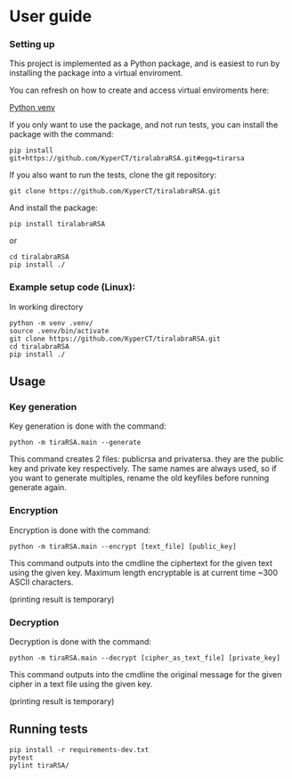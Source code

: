 # User guide

### Setting up

This project is implemented as a Python package, and is easiest to run by installing the package into a virtual enviroment.

You can refresh on how to create and access virtual enviroments here:

[Python venv](https://docs.python.org/3/library/venv.html)

If you only want to use the package, and not run tests, you can install the package with the command:
```
pip install git+https://github.com/KyperCT/tiralabraRSA.git#egg=tirarsa
```

If you also want to run the tests, clone the git repository:
```
git clone https://github.com/KyperCT/tiralabraRSA.git
```
And install the package:
```
pip install tiralabraRSA
```
or
```
cd tiralabraRSA
pip install ./
```

### Example setup code (Linux):
In working directory
```
python -m venv .venv/
source .venv/bin/activate
git clone https://github.com/KyperCT/tiralabraRSA.git
cd tiralabraRSA
pip install ./
```

## Usage

### Key generation
Key generation is done with the command:
```
python -m tiraRSA.main --generate
```
This command creates 2 files: publicrsa and privatersa. they are the public key and private key respectively. The same names are always used, so if you want to generate multiples, rename the old keyfiles before running generate again.

### Encryption
Encryption is done with the command:
```
python -m tiraRSA.main --encrypt [text_file] [public_key]
```
This command outputs into the cmdline the ciphertext for the given text using the given key. Maximum length encryptable is at current time ~300 ASCII characters. 

(printing result is temporary)

### Decryption

Decryption is done with the command:
```
python -m tiraRSA.main --decrypt [cipher_as_text_file] [private_key]
```
This command outputs into the cmdline the original message for the given cipher in a text file using the given key.

(printing result is temporary)

## Running tests
```
pip install -r requirements-dev.txt
pytest
pylint tiraRSA/
```
